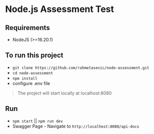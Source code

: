# Node.js Assessment Test

## Requirements

- NodeJS (>=16.20.1)

## To run this project

- `git clone https://github.com/rahmetasevic/node-assessment.git`
- `cd node-assessment`
- `npm install`
- configure .env file

> The project will start locally at localhost:8080

## Run
- `npm start` || `npm run dev`
- Swagger Page - Navigate to `http://localhost:8080/api-docs`
